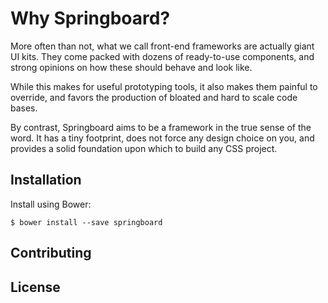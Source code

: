# Why Springboard?

More often than not, what we call front-end frameworks are actually giant UI kits. They come packed with dozens of ready-to-use components, and strong opinions on how these should behave and look like.

While this makes for useful prototyping tools, it also makes them painful to override, and favors the production of bloated and hard to scale code bases.

By contrast, Springboard aims to be a framework in the true sense of the word. It has a tiny footprint, does not force any design choice on you, and provides a solid foundation upon which to build any CSS project.

## Installation

Install using Bower:

```console
$ bower install --save springboard
```

## Contributing

## License
